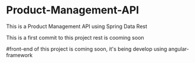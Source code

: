 # Product-Management-API
This is a Product Management API using Spring Data Rest 

This is a first commit to this project rest is cooming soon

#front-end of this project is coming soon, it's being develop using angular-framework
